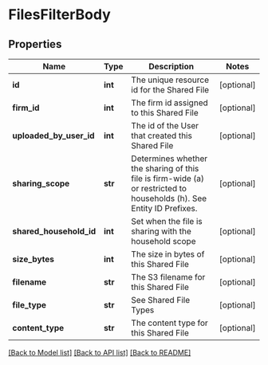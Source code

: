 # FilesFilterBody

## Properties
Name | Type | Description | Notes
------------ | ------------- | ------------- | -------------
**id** | **int** | The unique resource id for the Shared File | [optional] 
**firm_id** | **int** | The firm id assigned to this Shared File | [optional] 
**uploaded_by_user_id** | **int** | The id of the User that created this Shared File | [optional] 
**sharing_scope** | **str** | Determines whether the sharing of this file is firm-wide (a) or restricted to households (h). See Entity ID Prefixes. | [optional] 
**shared_household_id** | **int** | Set when the file is sharing with the household scope | [optional] 
**size_bytes** | **int** | The size in bytes of this Shared File | [optional] 
**filename** | **str** | The S3 filename for this Shared File | [optional] 
**file_type** | **str** | See Shared File Types | [optional] 
**content_type** | **str** | The content type for this Shared File | [optional] 

[[Back to Model list]](../README.md#documentation-for-models) [[Back to API list]](../README.md#documentation-for-api-endpoints) [[Back to README]](../README.md)

